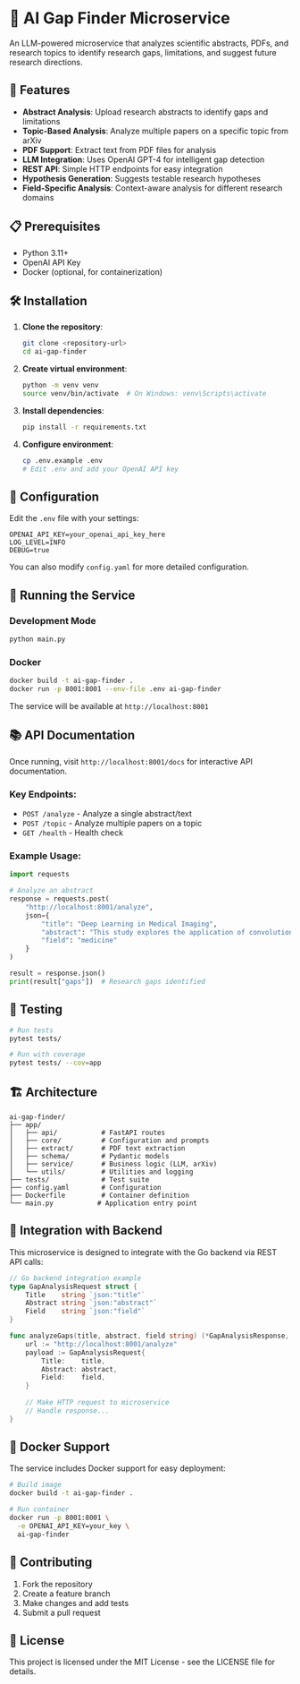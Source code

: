 # 🧠 AI Gap Finder Microservice

An LLM-powered microservice that analyzes scientific abstracts, PDFs, and research topics to identify research gaps, limitations, and suggest future research directions.

## 🚀 Features

- **Abstract Analysis**: Upload research abstracts to identify gaps and limitations
- **Topic-Based Analysis**: Analyze multiple papers on a specific topic from arXiv
- **PDF Support**: Extract text from PDF files for analysis
- **LLM Integration**: Uses OpenAI GPT-4 for intelligent gap detection
- **REST API**: Simple HTTP endpoints for easy integration
- **Hypothesis Generation**: Suggests testable research hypotheses
- **Field-Specific Analysis**: Context-aware analysis for different research domains

## 📋 Prerequisites

- Python 3.11+
- OpenAI API Key
- Docker (optional, for containerization)

## 🛠️ Installation

1. **Clone the repository**:
   ```bash
   git clone <repository-url>
   cd ai-gap-finder
   ```

2. **Create virtual environment**:
   ```bash
   python -m venv venv
   source venv/bin/activate  # On Windows: venv\Scripts\activate
   ```

3. **Install dependencies**:
   ```bash
   pip install -r requirements.txt
   ```

4. **Configure environment**:
   ```bash
   cp .env.example .env
   # Edit .env and add your OpenAI API key
   ```

## 🔧 Configuration

Edit the `.env` file with your settings:

```env
OPENAI_API_KEY=your_openai_api_key_here
LOG_LEVEL=INFO
DEBUG=true
```

You can also modify `config.yaml` for more detailed configuration.

## 🚀 Running the Service

### Development Mode
```bash
python main.py
```

### Docker
```bash
docker build -t ai-gap-finder .
docker run -p 8001:8001 --env-file .env ai-gap-finder
```

The service will be available at `http://localhost:8001`

## 📚 API Documentation

Once running, visit `http://localhost:8001/docs` for interactive API documentation.

### Key Endpoints:

- `POST /analyze` - Analyze a single abstract/text
- `POST /topic` - Analyze multiple papers on a topic
- `GET /health` - Health check

### Example Usage:

```python
import requests

# Analyze an abstract
response = requests.post(
    "http://localhost:8001/analyze",
    json={
        "title": "Deep Learning in Medical Imaging",
        "abstract": "This study explores the application of convolutional neural networks...",
        "field": "medicine"
    }
)

result = response.json()
print(result["gaps"])  # Research gaps identified
```

## 🧪 Testing

```bash
# Run tests
pytest tests/

# Run with coverage
pytest tests/ --cov=app
```

## 🏗️ Architecture

```
ai-gap-finder/
├── app/
│   ├── api/           # FastAPI routes
│   ├── core/          # Configuration and prompts
│   ├── extract/       # PDF text extraction
│   ├── schema/        # Pydantic models
│   ├── service/       # Business logic (LLM, arXiv)
│   └── utils/         # Utilities and logging
├── tests/             # Test suite
├── config.yaml        # Configuration
├── Dockerfile         # Container definition
└── main.py           # Application entry point
```

## 🔗 Integration with Backend

This microservice is designed to integrate with the Go backend via REST API calls:

```go
// Go backend integration example
type GapAnalysisRequest struct {
    Title    string `json:"title"`
    Abstract string `json:"abstract"`
    Field    string `json:"field"`
}

func analyzeGaps(title, abstract, field string) (*GapAnalysisResponse, error) {
    url := "http://localhost:8001/analyze"
    payload := GapAnalysisRequest{
        Title:    title,
        Abstract: abstract,
        Field:    field,
    }
    
    // Make HTTP request to microservice
    // Handle response...
}
```

## 🐳 Docker Support

The service includes Docker support for easy deployment:

```bash
# Build image
docker build -t ai-gap-finder .

# Run container
docker run -p 8001:8001 \
  -e OPENAI_API_KEY=your_key \
  ai-gap-finder
```

## 📝 Contributing

1. Fork the repository
2. Create a feature branch
3. Make changes and add tests
4. Submit a pull request

## 📄 License

This project is licensed under the MIT License - see the LICENSE file for details.
